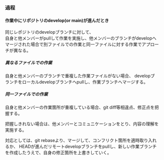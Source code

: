 ### 過程

#### 作業中にリポジトリのdevelop(or main)が進んだとき

同じレポジトリのdevelopブランチに対して、  
自身と他メンバーがpullして作業を実施し、他メンバーのブランチがdevelopへマージされた場合で別ファイルでの作業と同一ファイルに対する作業でアプローチが異なる。  

##### 異なるファイルでの作業

自身と他メンバーのブランチで重複した作業ファイルがない場合、
developブランチをローカルdevelopブランチへpullし、作業ブランチへマージする。

##### 同一ファイルでの作業

自身と他メンバーの作業箇所が重複している場合、git diff等相違点、修正点を把握する。  

把握しきれない場合は、他メンバーとコミュニケーションをとり、内容の理解を実施する。  

対応としては、git rebaseより、マージして、コンフリクト箇所を適時取り入れるか、
HEADが進んだリモートdevelopブランチをpullし、新しい作業ブランチを作成したうえで、自身の修正箇所を上書きしていく。  

